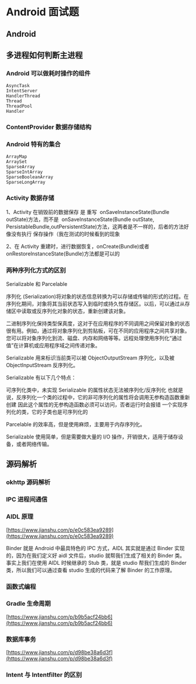 # Android 面试题

## Android

## 多进程如何判断主进程

### Android 可以做耗时操作的组件

    AsyncTask
    IntentServer
    HandlerThread
    Thread
    ThreadPool
    Handler

### ContentProvider 数据存储结构

### Android 特有的集合

    ArrayMap
    ArraySet
    SparseArray
    SparseIntArray
    SparseBooleanArray
    SparseLongArray

### Activity 数据存储

1、Activity 在销毁前的数据保存 是 重写  onSaveInstanceState(Bundle outState)方法，而不是  onSaveInstanceState(Bundle outState, PersistableBundle,outPersistentState)方法，这两者是不一样的，后者的方法好像没有执行 保存操作（我在测试的时候看到的现象

2、在 Activity 重建时，进行数据恢复，onCreate(Bundle)或者 onRestoreInstanceState(Bundle)方法都是可以的

### 两种序列化方式的区别

Serializable 和 Parcelable

序列化 (Serialization)将对象的状态信息转换为可以存储或传输的形式的过程。在序列化期间，对象将其当前状态写入到临时或持久性存储区。以后，可以通过从存储区中读取或反序列化对象的状态，重新创建该对象。

二进制序列化保持类型保真度，这对于在应用程序的不同调用之间保留对象的状态很有用。例如，通过将对象序列化到剪贴板，可在不同的应用程序之间共享对象。您可以将对象序列化到流、磁盘、内存和网络等等。远程处理使用序列化“通过值”在计算机或应用程序域之间传递对象。

Serializable 用来标识当前类可以被 ObjectOutputStream 序列化，以及被 ObjectInputStream 反序列化。

Serializable 有以下几个特点：

可序列化类中，未实现 Serializable 的属性状态无法被序列化/反序列化
也就是说，反序列化一个类的过程中，它的非可序列化的属性将会调用无参构造函数重新创建
因此这个属性的无参构造函数必须可以访问，否者运行时会报错
一个实现序列化的类，它的子类也是可序列化的

Parcelable 的效率高，但是使用麻烦，主要用于内存序列化。

Serializable 使用简单，但是需要做大量的 I/O 操作，开销很大，适用于储存设备，或者网络传输。

## 源码解析

### okhttp 源码解析

### IPC 进程间通信

### AIDL 原理

[https://www.jianshu.com/p/e0c583ea9289](https://www.jianshu.com/p/e0c583ea9289)

Binder 就是 Android 中最具特色的 IPC 方式，AIDL 其实就是通过 Binder 实现的，因为在我们定义好 aidl 文件后，studio 就帮我们生成了相关的 Binder 类。事实上我们在使用 AIDL 时候继承的 Stub 类，就是 studio 帮我们生成的 Binder 类，所以我们可以通过查看 studio 生成的代码来了解 Binder 的工作原理。

### 函数式编程

### Gradle 生命周期

[https://www.jianshu.com/p/b9b5acf24bb6](https://www.jianshu.com/p/b9b5acf24bb6)

### 数据库事务

[https://www.jianshu.com/p/d98be38a6d3f](https://www.jianshu.com/p/d98be38a6d3f)

### Intent 与 Intentfilter 的区别
